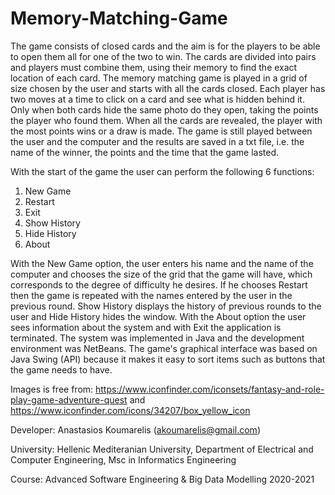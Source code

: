 # Memory-Matching-Game
The game consists of closed cards and the aim is for the players to be able to open them all for one of the two to win. The cards are divided into pairs and players must combine them, using their memory to find the exact location of each card. The memory matching game is played in a grid of size chosen by the user and starts with all the cards closed. Each player has two moves at a time to click on a card and see what is hidden behind it. Only when both cards hide the same photo do they open, taking the points the player who found them. When all the cards are revealed, the player with the most points wins or a draw is made. The game is still played between the user and the computer and the results are saved in a txt file, i.e. the name of the winner, the points and the time that the game lasted.

With the start of the game the user can perform the following 6 functions:

  1. New Game
  2. Restart
  3. Exit
  4. Show History
  5. Hide History
  6. About

With the New Game option, the user enters his name and the name of the computer and chooses the size of the grid that the game will have, which corresponds to the degree of difficulty he desires. If he chooses Restart then the game is repeated with the names entered by the user in the previous round. Show History displays the history of previous rounds to the user and Hide History hides the window. With the About option the user sees information about the system and with Exit the application is terminated.
The system was implemented in Java and the development environment was NetBeans. The game's graphical interface was based on Java Swing (API) because it makes it easy to sort items such as buttons that the game needs to have. 

Images is free from:
https://www.iconfinder.com/iconsets/fantasy-and-role-play-game-adventure-quest and https://www.iconfinder.com/icons/34207/box_yellow_icon

Developer: Anastasios Koumarelis (akoumarelis@gmail.com)

University: Hellenic Mediteranian University, Department of Electrical and Computer Engineering, Msc in Informatics Engineering

Course: Advanced Software Engineering & Big Data Modelling 2020-2021
